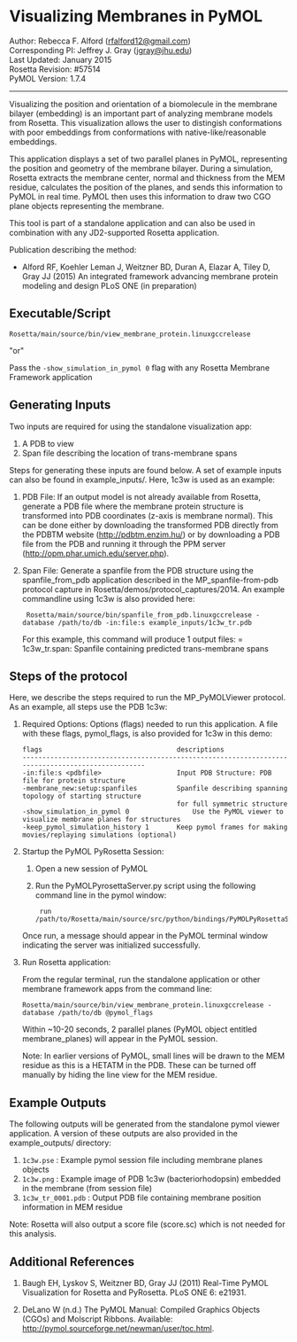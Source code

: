 Visualizing Membranes in PyMOL
==============================

Author: Rebecca F. Alford (rfalford12@gmail.com)  
Corresponding PI: Jeffrey J. Gray (jgray@jhu.edu)  
Last Updated: January 2015  
Rosetta Revision: #57514  
PyMOL Version: 1.7.4  

---

Visualizing the position and orientation of a biomolecule in the membrane bilayer
(embedding) is an important part of analyzing membrane models from Rosetta. This visualization 
allows the user to distingish conformations with poor embeddings from conformations with 
native-like/reasonable embeddings. 

This application displays a set of two parallel planes in PyMOL, representing the position 
and geometry of the membrane bilayer. During a simulation, Rosetta extracts the membrane center, 
normal and thickness from the MEM residue, calculates the position of the planes, and sends
this information to PyMOL in real time. PyMOL then uses this information to draw two CGO plane objects
representing the membrane. 

This tool is part of a standalone application and can also be used in combination with any JD2-supported
Rosetta application. 

Publication describing the method: 

* Alford RF, Koehler Leman J, Weitzner BD, Duran A, Elazar A, Tiley D, Gray JJ 
  (2015) An integrated framework advancing membrane protein modeling and design 
  PLoS ONE (in preparation) 

Executable/Script
-----------------

    Rosetta/main/source/bin/view_membrane_protein.linuxgccrelease

"or"

Pass the `-show_simulation_in_pymol 0` flag with any Rosetta Membrane Framework application

Generating Inputs
-----------------

Two inputs are required for using the standalone visualization app: 

1. A PDB to view 
2. Span file describing the location of trans-membrane spans

Steps for generating these inputs are found below. A set of example inputs can 
also be found in example_inputs/. Here, 1c3w is used as an example: 

1. PDB File: If an output model is not already available from Rosetta, 
   generate a PDB file where the membrane protein structure is transformed 
   into PDB coordinates (z-axis is membrane normal). This can be done 
   either by downloading the transformed PDB directly from the PDBTM website 
   (http://pdbtm.enzim.hu/) or by downloading a PDB file from the PDB and running
   it through the PPM server (http://opm.phar.umich.edu/server.php).

2. Span File: Generate a spanfile from the PDB structure using
   the spanfile_from_pdb application described in the MP_spanfile-from-pdb protocol
   capture in Rosetta/demos/protocol_captures/2014. An example commandline using 
   1c3w is also provided here: 

        Rosetta/main/source/bin/spanfile_from_pdb.linuxgccrelease -database /path/to/db -in:file:s example_inputs/1c3w_tr.pdb

   For this example, this command will produce 1 output files: 
     = 1c3w_tr.span: Spanfile containing predicted trans-membrane spans

Steps of the protocol
---------------------

Here, we describe the steps required to run the MP_PyMOLViewer protocol. As an example, all steps 
use the PDB 1c3w: 

1.  Required Options: Options (flags) needed to run this application. A file with these flags, pymol_flags, 
    is also provided for 1c3w in this demo: 

        flags                                  descriptions
        --------------------------------------------------------------------------------------------------
        -in:file:s <pdbfile>                   Input PDB Structure: PDB file for protein structure
        -membrane_new:setup:spanfiles          Spanfile describing spanning topology of starting structure 
                                               for full symmetric structure
        -show_simulation_in_pymol 0			       Use the PyMOL viewer to visualize membrane planes for structures
        -keep_pymol_simulation_history 1       Keep pymol frames for making movies/replaying simulations (optional)

2.  Startup the PyMOL PyRosetta Session: 

    1. Open a new session of PyMOL
    2. Run the PyMOLPyrosettaServer.py script using the following command line in the pymol window:  

            run /path/to/Rosetta/main/source/src/python/bindings/PyMOLPyRosettaServer.py

    Once run, a message should appear in the PyMOL terminal window indicating the server was 
    initialized successfully. 

3.  Run Rosetta application:  

    From the regular terminal, run the standalone application or other membrane framework apps
    from the command line: 

        Rosetta/main/source/bin/view_membrane_protein.linuxgccrelease -database /path/to/db @pymol_flags

    Within ~10-20 seconds, 2 parallel planes (PyMOL object entitled membrane_planes) will appear 
    in the PyMOL session. 

    Note: In earlier versions of PyMOL, small lines will be drawn to the MEM residue as this is a HETATM
    in the PDB. These can be turned off manually by hiding the line view for the MEM residue. 

Example Outputs
---------------
The following outputs will be generated from the standalone pymol viewer application. A version of these outputs 
are also provided in the example_outputs/ directory: 

1. `1c3w.pse`          : Example pymol session file including membrane planes objects
2. `1c3w.png`          : Example image of PDB 1c3w (bacteriorhodopsin) embedded in the membrane (from session file)
3. `1c3w_tr_0001.pdb`  : Output PDB file containing membrane position information in MEM residue

Note: Rosetta will also output a score file (score.sc) which is not needed for this analysis. 

Additional References
---------------------

1. Baugh EH, Lyskov S, Weitzner BD, Gray JJ (2011) Real-Time PyMOL Visualization for Rosetta and PyRosetta. PLoS ONE 6: e21931.

2. DeLano W (n.d.) The PyMOL Manual: Compiled Graphics Objects (CGOs) and Molscript Ribbons. Available: http://pymol.sourceforge.net/newman/user/toc.html.


